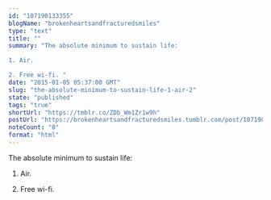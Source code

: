 ```yaml
---
id: "107190133355"
blogName: "brokenheartsandfracturedsmiles"
type: "text"
title: ""
summary: "The absolute minimum to sustain life:

1. Air.

2. Free wi-fi. "
date: "2015-01-05 05:37:00 GMT"
slug: "the-absolute-minimum-to-sustain-life-1-air-2"
state: "published"
tags: "true"
shortUrl: "https://tmblr.co/ZDb_Wm1Zr1w9h"
postUrl: "https://brokenheartsandfracturedsmiles.tumblr.com/post/107190133355/the-absolute-minimum-to-sustain-life-1-air-2"
noteCount: "0"
format: "html"
---
```


The absolute minimum to sustain life:

1. Air.

2. Free wi-fi.